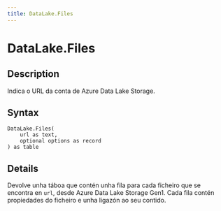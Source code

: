 ```yaml
---
title: DataLake.Files
---
```


# DataLake.Files


## Description

Indica o URL da conta de Azure Data Lake Storage.


## Syntax

```powerquery
DataLake.Files(
    url as text,
    optional options as record
) as table
```


## Details

Devolve unha táboa que contén unha fila para cada ficheiro que se encontra en <code>url</code>, desde Azure Data Lake Storage Gen1. Cada fila contén propiedades do ficheiro e unha ligazón ao seu contido.


